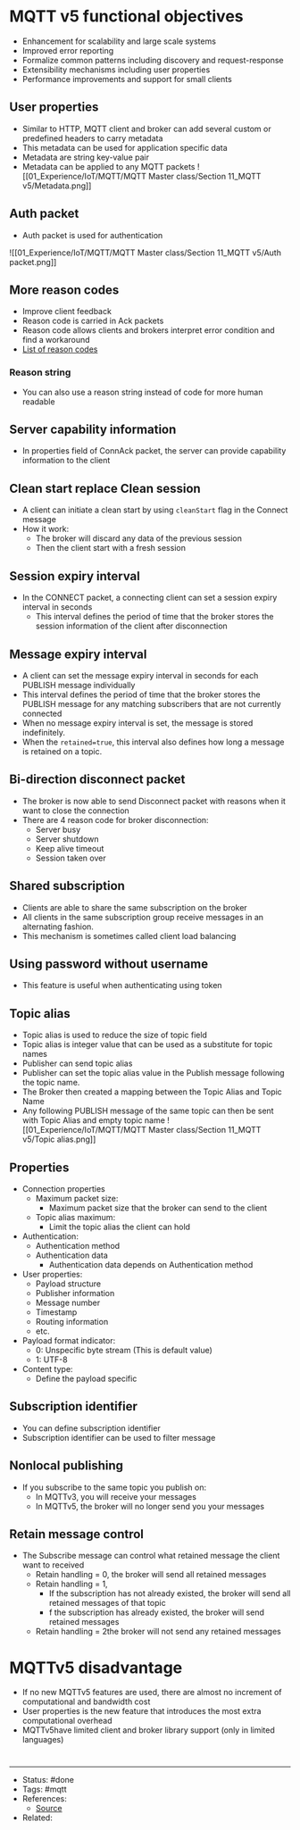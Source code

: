 # MQTT v5 functional objectives
- Enhancement for scalability and large scale systems
- Improved error reporting
- Formalize common patterns including discovery and request-response
- Extensibility mechanisms including user properties
- Performance improvements and support for small clients

## User properties
- Similar to HTTP, MQTT client and broker can add several custom or predefined headers to carry metadata
- This metadata can be used for application specific data
- Metadata are string key-value pair
- Metadata can be applied to any MQTT packets
![[01_Experience/IoT/MQTT/MQTT Master class/Section 11_MQTT v5/Metadata.png]]

## Auth packet
- Auth packet is used for authentication

![[01_Experience/IoT/MQTT/MQTT Master class/Section 11_MQTT v5/Auth packet.png]]

## More reason codes
- Improve client feedback
- Reason code is carried in Ack packets
- Reason code allows clients and brokers interpret error condition and find a workaround
- [List of reason codes](https://www.emqx.com/en/blog/mqtt5-new-features-reason-code-and-ack)

### Reason string
- You can also use a reason string instead of code for more human readable

## Server capability information
- In properties field of ConnAck packet, the server can provide capability information to the client

## Clean start replace Clean session
- A client can initiate a clean start by using `cleanStart` flag in the Connect message
- How it work:
	- The broker will discard any data of the previous session
	- Then the client start with a fresh session

## Session expiry interval
- In the CONNECT packet, a connecting client can set a session expiry interval in seconds
	- This interval defines the period of time that the broker stores the session information of the client after disconnection

## Message expiry interval
- A client can set the message expiry interval in seconds for each PUBLISH message individually
- This interval defines the period of time that the broker stores the PUBLISH message for any matching subscribers that are not currently connected
- When no message expiry interval is set, the message is stored indefinitely.
- When the `retained=true`, this interval also defines how long a message is retained on a topic.

## Bi-direction disconnect packet
- The broker is now able to send Disconnect packet with reasons when it want to close the connection
- There are 4 reason code for broker disconnection:
	- Server busy
	- Server shutdown
	- Keep alive timeout
	- Session taken over

## Shared subscription
- Clients are able to share the same subscription on the broker
- All clients in the same subscription group receive messages in an alternating fashion.
- This mechanism is sometimes called client load balancing

## Using password without username
- This feature is useful when authenticating using token

## Topic alias
- Topic alias is used to reduce the size of topic field
- Topic alias is integer value that can be used as a substitute for topic names
- Publisher can send topic alias
- Publisher can set the topic alias value in the Publish message following the topic name.
- The Broker then created a mapping between the Topic Alias and Topic Name
- Any following PUBLISH message of the same topic can then be sent with Topic Alias and empty topic name
![[01_Experience/IoT/MQTT/MQTT Master class/Section 11_MQTT v5/Topic alias.png]]

## Properties
- Connection properties
	- Maximum packet size:
		- Maximum packet size that the broker can send to the client
	- Topic alias maximum:
		- Limit the topic alias the client can hold
- Authentication:
	- Authentication method
	- Authentication data
		- Authentication data depends on Authentication method
- User properties:
	- Payload structure
	- Publisher information
	- Message number
	- Timestamp
	- Routing information
	- etc.
- Payload format indicator:
	- 0: Unspecific byte stream (This is default value)
	- 1: UTF-8
- Content type:
	- Define the payload specific

## Subscription identifier
- You can define subscription identifier
- Subscription identifier can be used to filter message

## Nonlocal publishing
- If you subscribe to the same topic you publish on:
	- In MQTTv3, you will receive your messages
	- In MQTTv5, the broker will no longer send you your messages

## Retain message control
- The Subscribe message can control what retained message the client want to received
	- Retain handling = 0, the broker will send all retained messages
	- Retain handling = 1,
		- If the subscription has not already existed, the broker will send all retained messages of that topic
		- f the subscription has already existed, the broker will send retained messages
	- Retain handling = 2the broker will not send any retained messages






# MQTTv5 disadvantage
- If no new MQTTv5 features are used, there are almost no increment of computational and bandwidth cost
- User properties is the new feature that introduces the most extra computational overhead
- MQTTv5have limited client and broker library support (only in limited languages)

#
---
- Status: #done
- Tags: #mqtt
- References:
	- [Source]()
- Related:
